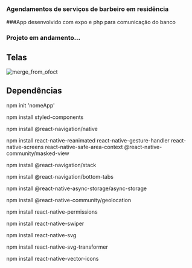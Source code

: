 ### Agendamentos de serviços de barbeiro em residência

###App desenvolvido com expo e php para comunicação do banco
### Projeto em andamento...

## Telas 
![merge_from_ofoct](https://user-images.githubusercontent.com/58946493/128271582-ca440c0f-d09a-419a-90f3-6625951e5515.jpg)

## Dependências

npm init  'nomeApp'

npm install styled-components

npm install @react-navigation/native

npm install react-native-reanimated react-native-gesture-handler react-native-screens react-native-safe-area-context @react-native-community/masked-view

npm install @react-navigation/stack

npm install @react-navigation/bottom-tabs

npm install @react-native-async-storage/async-storage

npm install @react-native-community/geolocation

npm install react-native-permissions

npm install react-native-swiper

npm install react-native-svg

npm install react-native-svg-transformer

npm install react-native-vector-icons
